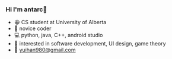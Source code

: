 ### Hi I'm antarc👋

- :grinning: CS student at University of Alberta
- :girl: novice coder
- :computer: python, java, C++, android studio
- :star2: interested in software development, UI design, game theory
- :paperclip: yuihan980@gmail.com

<!--
**antarc0y/antarc0y** is a ✨ _special_ ✨ repository because its `README.md` (this file) appears on your GitHub profile.

Here are some ideas to get you started:

- 🔭 I’m currently working on ...
- 🌱 I’m currently learning ...
- 👯 I’m looking to collaborate on ...
- 🤔 I’m looking for help with ...
- 💬 Ask me about ...
- 📫 How to reach me: ...
- 😄 Pronouns: ...
- ⚡ Fun fact: ...
-->
